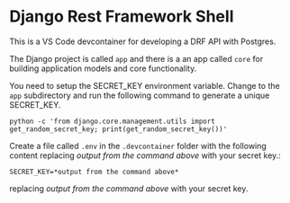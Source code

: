 # Django Rest Framework Shell

This is a VS Code devcontainer for developing a DRF API with Postgres.

The Django project is called `app` and there is a an app called 
`core` for building application models and core functionality.

You need to setup the SECRET_KEY environment variable.  Change to the `app` subdirectory
and run the following command to generate a unique SECRET_KEY.

`python -c 'from django.core.management.utils import get_random_secret_key; print(get_random_secret_key())'`

Create a file called `.env` in the `.devcontainer` folder with the following content replacing *output from the command above* with your secret key.:

```
SECRET_KEY=*output from the command above*
```

replacing *output from the command above* with your secret key.

